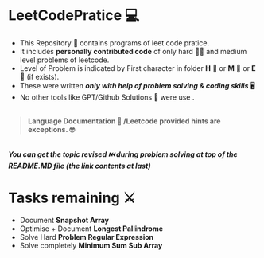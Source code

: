 # LeetCodePratice 💻
- This Repository 🚩 contains programs of leet code pratice.  
- It includes **personally contributed code** of only hard 🤜🤛 and medium level problems of leetcode.
- Level of Problem is indicated by First character in folder **H** 🥉 or **M** 🥈 or **E**🥉 (if exists).  
- These were written _**only with help of problem solving & coding skills**_ 🖥️
- No other tools like GPT/Github Solutions 🤒 were use .  
   <br>
>**Language Documentation 📃 /Leetcode provided hints  are exceptions. 🤓**
   
<br>_**You can get the topic revised ⏮️ during problem solving at top of the README.MD file (the link contents at last)**_
 <br>
# Tasks remaining ⚔️
- Document **Snapshot Array**
- Optimise + Document **Longest Pallindrome** 
- Solve Hard **Problem Regular Expression**
- Solve completely **Minimum Sum Sub Array**
